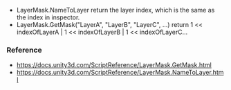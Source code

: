 - LayerMask.NameToLayer return the layer index, which is the same as the index in inspector.
- LayerMask.GetMask("LayerA", "LayerB", "LayerC", ...) return 1 << indexOfLayerA | 1 << indexOfLayerB | 1 << indexOfLayerC...

### Reference
- https://docs.unity3d.com/ScriptReference/LayerMask.GetMask.html
- https://docs.unity3d.com/ScriptReference/LayerMask.NameToLayer.html